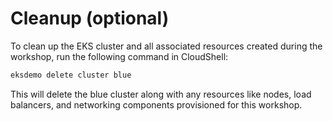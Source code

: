 # Cleanup (optional)

To clean up the EKS cluster and all associated resources created during the workshop, run the following command in CloudShell:

```bash
eksdemo delete cluster blue
```

This will delete the blue cluster along with any resources like nodes, load balancers, and networking components provisioned for this workshop.
